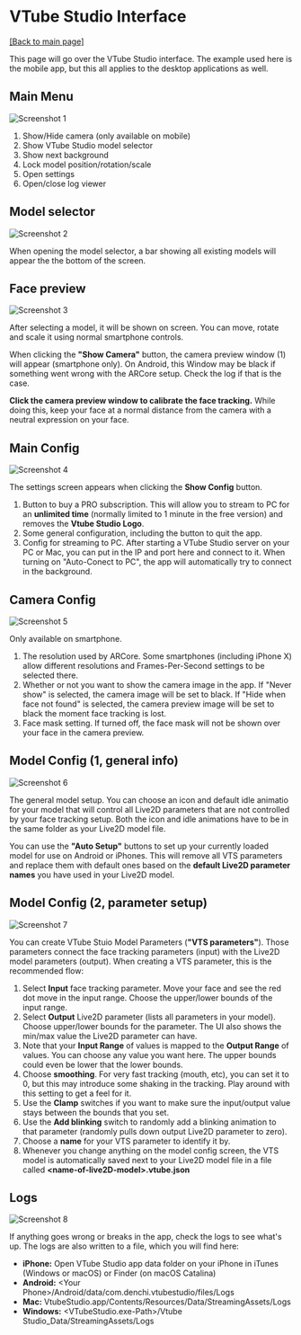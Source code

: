 # VTube Studio Interface

[\[Back to main page\]](https://denchisoft.github.io/)

This page will go over the VTube Studio interface. The example used here is the mobile app, but this all applies to the desktop applications as well.

## Main Menu

![Screenshot 1](../images/vts_doc_screenshots/screenshot_1.png "Screenshot 1")

1. Show/Hide camera (only available on mobile)
2. Show VTube Studio model selector
3. Show next background
4. Lock model position/rotation/scale
5. Open settings
6. Open/close log viewer

## Model selector

![Screenshot 2](../images/vts_doc_screenshots/screenshot_2.png "Screenshot 2")

When opening the model selector, a bar showing all existing models will appear the the bottom of the screen.

## Face preview

![Screenshot 3](../images/vts_doc_screenshots/screenshot_3.png "Screenshot 3")

After selecting a model, it will be shown on screen. You can move, rotate and scale it using normal smartphone controls.

When clicking the __"Show Camera"__ button, the camera preview window (1) will appear (smartphone only). On Android, this Window may be black if something went wrong with the ARCore setup. Check the log if that is the case.

__Click the camera preview window to calibrate the face tracking.__ While doing this, keep your face at a normal distance from the camera with a neutral expression on your face.

## Main Config

![Screenshot 4](../images/vts_doc_screenshots/screenshot_4.png "Screenshot 4")

The settings screen appears when clicking the __Show Config__ button.

1. Button to buy a PRO subscription. This will allow you to stream to PC for an __unlimited time__ (normally limited to 1 minute in the free version) and removes the __Vtube Studio Logo__.
2. Some general configuration, including the button to quit the app.
3. Config for streaming to PC. After starting a VTube Studio server on your PC or Mac, you can put in the IP and port here and connect to it. When turning on "Auto-Conect to PC", the app will automatically try to connect in the background.

## Camera Config

![Screenshot 5](../images/vts_doc_screenshots/screenshot_5.png "Screenshot 5")

Only available on smartphone.

1. The resolution used by ARCore. Some smartphones (including iPhone X) allow different resolutions and Frames-Per-Second settings to be selected there.
2. Whether or not you want to show the camera image in the app. If "Never show" is selected, the camera image will be set to black. If "Hide when face not found" is selected, the camera preview image will be set to black the moment face tracking is lost.
3. Face mask setting. If turned off, the face mask will not be shown over your face in the camera preview.

## Model Config (1, general info)

![Screenshot 6](../images/vts_doc_screenshots/screenshot_6.png "Screenshot 6")

The general model setup. You can choose an icon and default idle animatio for your model that will control all Live2D parameters that are not controlled by your face tracking setup. Both the icon and idle animations have to be in the same folder as your Live2D model file.

You can use the __"Auto Setup"__ buttons to set up your currently loaded model for use on Android or iPhones. This will remove all VTS parameters and replace them with default ones based on the **default Live2D parameter names** you have used in your Live2D model.

## Model Config (2, parameter setup)

![Screenshot 7](../images/vts_doc_screenshots/screenshot_7.png "Screenshot 7")

You can create VTube Stuio Model Parameters (__"VTS parameters"__). Those parameters connect the face tracking parameters (input) with the Live2D model parameters (output). When creating a VTS parameter, this is the recommended flow:

1. Select __Input__ face tracking parameter. Move your face and see the red dot move in the input range. Choose the upper/lower bounds of the input range.
2. Select __Output__ Live2D parameter (lists all parameters in your model). Choose upper/lower bounds for the parameter. The UI also shows the min/max value the Live2D parameter can have.
3. Note that your __Input Range__ of values is mapped to the __Output Range__ of values. You can choose any value you want here. The upper bounds could even be lower that the lower bounds.
4. Choose __smoothing__. For very fast tracking (mouth, etc), you can set it to 0, but this may introduce some shaking in the tracking. Play around with this setting to get a feel for it.
5. Use the __Clamp__ switches if you want to make sure the input/output value stays between the bounds that you set.
6. Use the __Add blinking__ switch to randomly add a blinking animation to that parameter (randomly pulls down output Live2D parameter to zero).
7. Choose a __name__ for your VTS parameter to identify it by.
8. Whenever you change anything on the model config screen, the VTS model is automatically saved next to your Live2D model file in a file called **\<name-of-live2D-model\>.vtube.json**

## Logs

![Screenshot 8](../images/vts_doc_screenshots/screenshot_8.png "Screenshot 8")

If anything goes wrong or breaks in the app, check the logs to see what's up. The logs are also written to a file, which you will find here:
- **iPhone:** Open VTube Studio app data folder on your iPhone in iTunes (Windows or macOS) or Finder (on macOS Catalina)
- **Android:** \<Your Phone\>/Android/data/com.denchi.vtubestudio/files/Logs
- **Mac:** VtubeStudio.app/Contents/Resources/Data/StreamingAssets/Logs
- **Windows:** <VTubeStudio.exe-Path>/Vtube Studio_Data/StreamingAssets/Logs














